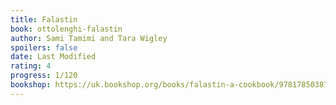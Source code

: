 ```yaml
---
title: Falastin
book: ottolenghi-falastin
author: Sami Tamimi and Tara Wigley
spoilers: false
date: Last Modified
rating: 4
progress: 1/120
bookshop: https://uk.bookshop.org/books/falastin-a-cookbook/9781785038723?aid=9613
---
```

